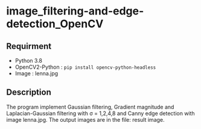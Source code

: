 # image_filtering-and-edge-detection_OpenCV
## Requirment
* Python 3.8
* OpenCV2-Python : `pip install opencv-python-headless`
* Image : lenna.jpg

## Description
The program implement Gaussian filtering, Gradient magnitude and Laplacian-Gaussian filtering with &sigma; = 1,2,4,8 and Canny edge detection with image lenna.jpg. The output images are in the file: result image.
